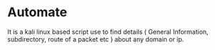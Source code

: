 # Automate
It is a kali linux based script use to find details ( General Information, subdirectory, route of a packet etc ) about any domain or ip.
